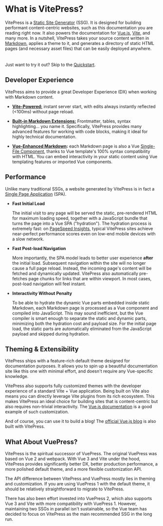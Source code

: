# What is VitePress?

VitePress is a [Static Site Generator](https://en.wikipedia.org/wiki/Static_site_generator) (SSG). It is designed for building performant content-centric websites, such as this documentation you are reading right now. It also powers the documentation for [Vue.js](https://vuejs.org/), [Vite](https://vitejs.dev/), and many more<!-- TODO: showcase page? -->. In a nutshell, VitePress takes your source content written in [Markdown](https://en.wikipedia.org/wiki/Markdown), applies a theme to it, and generates a directory of static HTML pages (and necessary asset files) that can be easily deployed anywhere.

<div class="tip custom-block" style="padding-top: 8px">

Just want to try it out? Skip to the [Quickstart](./getting-started).

</div>

## Developer Experience

VitePress aims to provide a great Developer Experience (DX) when working with Markdown content.

- **[Vite-Powered:](https://vitejs.dev/)** instant server start, with edits always instantly reflected (<100ms) without page reload.

- **[Built-in Markdown Extensions:](/guide/markdown)** Frontmatter, tables, syntax highlighting... you name it. Specifically, VitePress provides many advanced features for working with code blocks, making it ideal for highly technical documentation.

- **[Vue-Enhanced Markdown](/guide/using-vue):** each Markdown page is also a Vue [Single-File Component](https://vuejs.org/guide/scaling-up/sfc.html), thanks to Vue template's 100% syntax compatibility with HTML. You can embed interactivity in your static content using Vue templating features or imported Vue components.

## Performance

Unlike many traditional SSGs, a website generated by VitePress is in fact a [Single Page Application](https://en.wikipedia.org/wiki/Single-page_application) (SPA).

- **Fast Initial Load**

  The initial visit to any page will be served the static, pre-rendered HTML for maximum loading speed, together with a JavaScript bundle that turns the page into a Vue SPA ("hydration"). The hydration process is extremely fast: on [PageSpeed Insights](https://pagespeed.web.dev/), typical VitePress sites achieve near-perfect performance scores even on low-end mobile devices with a slow network.

- **Fast Post-load Navigation**

  More importantly, the SPA model leads to better user experience **after** the initial load. Subsequent navigation within the site will no longer cause a full page reload. Instead, the incoming page's content will be fetched and dynamically updated. VitePress also automatically pre-fetches page chunks for links that are within viewport. In most cases, post-load navigation will feel instant.

- **Interactivity Without Penalty**

  To be able to hydrate the dynamic Vue parts embedded inside static Markdown, each Markdown page is processed as a Vue component and compiled into JavaScript. This may sound inefficient, but the Vue compiler is smart enough to separate the static and dynamic parts, minimizing both the hydration cost and payload size. For the initial page load, the static parts are automatically eliminated from the JavaScript payload and skipped during hydration.

## Theming & Extensibility

VitePress ships with a feature-rich default theme designed for documentation purposes. It allows you to spin up a beautiful documentation site like this one with minimal effort, and doesn't require any Vue-specific knowledge.

VitePress also supports fully customized themes with the developer experience of a standard Vite + Vue application. Being built on Vite also means you can directly leverage Vite plugins from its rich ecosystem. This makes VitePress an ideal choice for building sites that is content-centric but also requires non-trivial interactivity. The [Vue.js documentation](https://github.com/vuejs/docs) is a good example of such customization.

And of course, you can use it to build a blog! The [official Vue.js blog](https://github.com/vuejs/blog) is also built with VitePress.

## What About VuePress?

VitePress is the spiritual successor of VuePress. The original VuePress was based on Vue 2 and webpack. With Vue 3 and Vite under the hood, VitePress provides significantly better DX, better production performance, a more polished default theme, and a more flexible customization API.

The API difference between VitePress and VuePress mostly lies in theming and customization. If you are using VuePress 1 with the default theme, it should be relatively straightforward to migrate to VitePress.

There has also been effort invested into VuePress 2, which also supports Vue 3 and Vite with more compatibility with VuePress 1. However, maintaining two SSGs in parallel isn't sustainable, so the Vue team has decided to focus on VitePress as the main recommended SSG in the long run.

